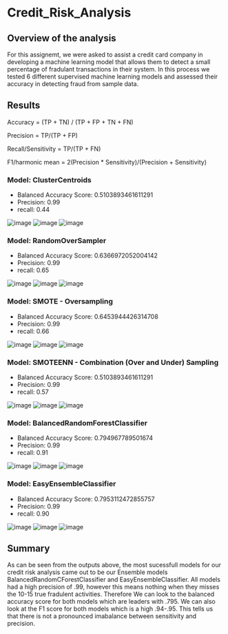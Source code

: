 # Credit_Risk_Analysis


## Overview of the analysis
For this assignemt, we were asked to assist a credit card company in developing a machine learning model that allows them to detect a small percentage of fradulant transactions in their system. In this process we tested 6 different supervised machine learning models and assessed their accuracy in detecting fraud from sample data.

## Results
Accuracy = (TP + TN) / (TP + FP + TN + FN)

Precision = TP/(TP + FP)

Recall/Sensitivity = TP/(TP + FN)

F1/harmonic mean = 2(Precision * Sensitivity)/(Precision + Sensitivity)


### Model: ClusterCentroids
- Balanced Accuracy Score: 0.5103893461611291
- Precision: 0.99
- recall: 0.44

![image](https://user-images.githubusercontent.com/107438816/196526260-c72a45a1-f361-400a-83e3-365d0d09cd28.png)
![image](https://user-images.githubusercontent.com/107438816/196526215-433a1d38-01b2-4c43-af2b-5849bf4bd320.png)
![image](https://user-images.githubusercontent.com/107438816/196526298-fda142b1-16ef-45c4-b213-e20fa54a2f3a.png)



### Model: RandomOverSampler
- Balanced Accuracy Score: 0.6366972052004142
- Precision: 0.99
- recall: 0.65

![image](https://user-images.githubusercontent.com/107438816/196525843-1ac50c94-5c5a-4362-9f7b-ddcd8bff8ab3.png)
![image](https://user-images.githubusercontent.com/107438816/196525890-251d4551-849b-44c4-ab73-6ca561613658.png)
![image](https://user-images.githubusercontent.com/107438816/196525923-a92219b9-ab2c-4afe-bc2c-5b3e8e4e04db.png)


### Model: SMOTE - Oversampling
- Balanced Accuracy Score: 0.6453944426314708
- Precision: 0.99
- recall: 0.66

 ![image](https://user-images.githubusercontent.com/107438816/196525979-2cb2670d-cd1a-4dfa-a383-316fbd0ad47e.png)
 ![image](https://user-images.githubusercontent.com/107438816/196526017-48a64520-c05c-4a33-9b66-79fb60c857e8.png)
 ![image](https://user-images.githubusercontent.com/107438816/196526062-a44bb8d9-4895-4d6a-879d-e279404a1a77.png)



### Model: SMOTEENN - Combination (Over and Under) Sampling
- Balanced Accuracy Score: 0.5103893461611291
- Precision: 0.99
- recall: 0.57

![image](https://user-images.githubusercontent.com/107438816/196529068-21eb0a5d-b1b9-4e1c-bed9-329a272920c0.png)
![image](https://user-images.githubusercontent.com/107438816/196529121-84dcc4d7-0ef5-4d66-a3a9-1b1eda5c6cad.png)
![image](https://user-images.githubusercontent.com/107438816/196529168-260f9660-39b5-4872-9a3f-ce39eff67429.png)


### Model: BalancedRandomForestClassifier
- Balanced Accuracy Score: 0.794967789501674
- Precision: 0.99
- recall: 0.91

![image](https://user-images.githubusercontent.com/107438816/196525015-824808cc-0bcc-45f5-8d65-d49ecdbe09af.png)
![image](https://user-images.githubusercontent.com/107438816/196525256-3d631f5f-954e-4222-8795-e7fe918dafc5.png)
![image](https://user-images.githubusercontent.com/107438816/196525311-84c58315-afb1-4cc6-b104-2ca18ba3d041.png)


### Model: EasyEnsembleClassifier
- Balanced Accuracy Score: 0.7953112472855757
- Precision: 0.99
- recall: 0.90

![image](https://user-images.githubusercontent.com/107438816/196524268-749a2032-2f87-4aaa-b230-eeb071c06eb4.png)
![image](https://user-images.githubusercontent.com/107438816/196524341-28105d50-9a37-47d9-a4d0-ff2b5955351a.png)
![image](https://user-images.githubusercontent.com/107438816/196524417-5ef17d5a-bbc6-48e3-9e7a-400ed507b5e2.png)



## Summary
As can be seen from the outputs above, the most sucessfull models for our credit risk analysis came out to be our Ensemble models BalancedRandomCForestClassifier and EasyEnsembleClassifier. All models had a high precision of .99, however this means nothing when they misses the 10-15 true fradulent activities. Therefore We can look to the balanced accuracy score for both models which are leaders with .795. We can also look at the F1 score for both models which is a high .94-.95. This tells us that there is not a pronounced imabalance between sensitivity and precision.
